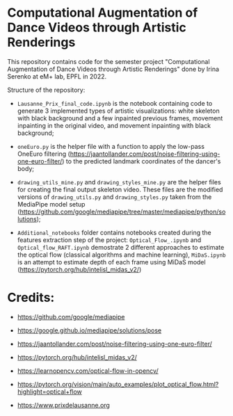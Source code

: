# Computational Augmentation of Dance Videos through Artistic Renderings
This repository contains code for the semester project "Computational Augmentation of Dance Videos through Artistic Renderings" done by Irina Serenko at eM+ lab, EPFL in 2022.

Structure of the repository:

- `Lausanne_Prix_final_code.ipynb` is the notebook containing code to generate 3 implemented types of artistic visualizations: white skeleton with black background and a few inpainted previous frames, movement inpainting in the original video, and movement inpainting with black background;

- `oneEuro.py` is the helper file with a function to apply the low-pass OneEuro filtering (https://jaantollander.com/post/noise-filtering-using-one-euro-filter/) to the predicted landmark coordinates of the dancer's body;

- `drawing_utils_mine.py` and `drawing_styles_mine.py` are the helper files for creating the final output skeleton video. These files are the modified versions of `drawing_utils.py` and `drawing_styles.py` taken from the MediaPipe model setup (https://github.com/google/mediapipe/tree/master/mediapipe/python/solutions);

- `Additional_notebooks` folder contains notebooks created during the features extraction step of the project: `Optical_Flow_.ipynb` and `Optical_flow_RAFT.ipynb` demostrate 2 different approaches to estimate the optical flow (classical algorithms and machine learning), `MiDaS.ipynb` is an attempt to estimate depth of each frame using MiDaS model (https://pytorch.org/hub/intelisl_midas_v2/)


# Credits:

- https://github.com/google/mediapipe
- https://google.github.io/mediapipe/solutions/pose
- https://jaantollander.com/post/noise-filtering-using-one-euro-filter/
- https://pytorch.org/hub/intelisl_midas_v2/
- https://learnopencv.com/optical-flow-in-opencv/
- https://pytorch.org/vision/main/auto_examples/plot_optical_flow.html?highlight=optical+flow

- https://www.prixdelausanne.org
